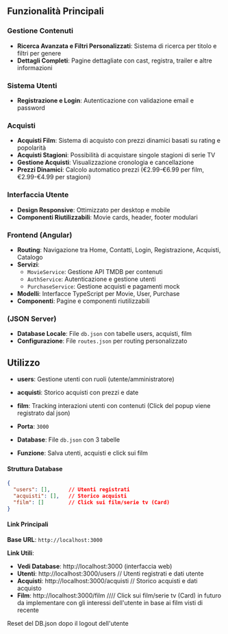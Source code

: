 ## Funzionalità Principali

### Gestione Contenuti
- **Ricerca Avanzata e Filtri Personalizzati**: Sistema di ricerca per titolo e filtri per genere
- **Dettagli Completi**: Pagine dettagliate con cast, registra, trailer e altre informazioni 

### Sistema Utenti
- **Registrazione e Login**: Autenticazione con validazione email e password

### Acquisti
- **Acquisti Film**: Sistema di acquisto con prezzi dinamici basati su rating e popolarità
- **Acquisti Stagioni**: Possibilità di acquistare singole stagioni di serie TV
- **Gestione Acquisti**: Visualizzazione cronologia e cancellazione
- **Prezzi Dinamici**: Calcolo automatico prezzi (€2.99-€6.99 per film, €2.99-€4.99 per stagioni)

### Interfaccia Utente
- **Design Responsive**: Ottimizzato per desktop e mobile
- **Componenti Riutilizzabili**: Movie cards, header, footer modulari

### Frontend (Angular)
- **Routing**: Navigazione tra Home, Contatti, Login, Registrazione, Acquisti, Catalogo
- **Servizi**: 
  - `MovieService`: Gestione API TMDB per contenuti
  - `AuthService`: Autenticazione e gestione utenti
  - `PurchaseService`: Gestione acquisti e pagamenti mock
- **Modelli**: Interfacce TypeScript per Movie, User, Purchase
- **Componenti**: Pagine e componenti riutilizzabili

### (JSON Server)
- **Database Locale**: File `db.json` con tabelle users, acquisti, film
- **Configurazione**: File `routes.json` per routing personalizzato

## Utilizzo

- **users**: Gestione utenti con ruoli (utente/amministratore)
- **acquisti**: Storico acquisti con prezzi e date
- **film**: Tracking interazioni utenti con contenuti (Click del popup viene registrato dal json)



- **Porta**: `3000`
- **Database**: File `db.json` con 3 tabelle
- **Funzione**: Salva utenti, acquisti e click sui film

#### Struttura Database
```json
{
  "users": [],      // Utenti registrati
  "acquisti": [],   // Storico acquisti  
  "film": []        // Click sui film/serie tv (Card)
}
```

#### Link Principali

**Base URL**: `http://localhost:3000`

**Link Utili**:
- **Vedi Database**: http://localhost:3000 (interfaccia web)
- **Utenti**: http://localhost:3000/users         // Utenti registrati e dati utente
- **Acquisti**: http://localhost:3000/acquisti   // Storico acquisti e dati acquisto
- **Film**: http://localhost:3000/film     //// Click sui film/serie tv (Card) in futuro da implementare con gli interessi dell'utente in base ai film visti di recente

Reset del DB.json dopo il logout dell'utente
